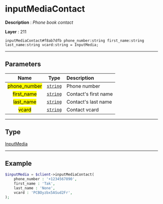 # inputMediaContact

**Description** : *Phone book contact*

**Layer** : 211

```tl
inputMediaContact#f8ab7dfb phone_number:string first_name:string last_name:string vcard:string = InputMedia;
```

---

## Parameters

| Name | Type | Description |
| :---: | :---: | :--- |
| <mark>phone_number</mark> | [`string`](type/string) | Phone number |
| <mark>first_name</mark> | [`string`](type/string) | Contact's first name |
| <mark>last_name</mark> | [`string`](type/string) | Contact's last name |
| <mark>vcard</mark> | [`string`](type/string) | Contact vcard |

---

## Type

[InputMedia](type/InputMedia)

---

## Example

```php
$inputMedia = $client->inputMediaContact(
	phone_number : '+1234567890',
	first_name : 'Tak',
	last_name : 'None',
	vcard : 'PCBOyzbx5ASud2Fr',
);
```
